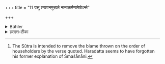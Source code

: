 +++
title = "11 यत्तु श्मशानमुच्यते नानाकर्मणामेषोऽन्ते"

+++

<details><summary>Bühler</summary>

11. But by the term burial-ground (in the text above given) it is intended to ordain the last rites for those who have performed many sacrifices, (and not to mean that dead householders become demons and haunt burial-grounds.) [^5] 


[^5]:  The Sūtra is intended to remove the blame thrown on the order of householders by the verse quoted. Haradatta seems to have forgotten his former explanation of Śmaśānāni.
</details>

<details><summary>हरदत्त-टीका</summary>

## सूत्रम्
यत्तु श्मशानमुच्यते नानाकर्मणामेषोऽन्ते पुरुषसंस्कारो विधीयते ॥ १० ॥  
### प्रस्तावः
श्मशानानि भेजिर इति निन्दां परिहरति—  
## टिप्पनी
यत्तु गृहस्थानां श्मशान श्रूयते स एष नानाकर्मणामग्निहोत्रादीनामन्ते पितृमेधाख्यः पुरुषसंस्कारो विधीयते । न तु पिशाचा भूत्वा श्मशानमेव सेवन्त इति ॥ १०॥
</details>
